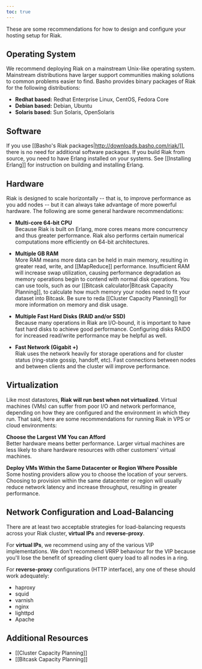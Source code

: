 ```yaml
---
toc: true
---
```


These are some recommendations for how to design and configure your hosting setup for Riak.

## Operating System

We recommend deploying Riak on a mainstream Unix-like operating system. Mainstream distributions have larger support communities making solutions to common problems easier to find. Basho provides binary packages of Riak for the following distributions:

  * **Redhat based:** Redhat Enterprise Linux, CentOS, Fedora Core
  * **Debian based:** Debian, Ubuntu
  * **Solaris based:** Sun Solaris, OpenSolaris

## Software

If you use [[Basho's Riak packages|http://downloads.basho.com/riak/]], there is no need for additional software packages. If you build Riak from source, you need to have Erlang installed on your systems. See [[Installing Erlang]] for instruction on building and installing Erlang.

## Hardware

Riak is designed to scale horizontally -- that is, to improve performance as you add nodes -- but it can always take advantage of more powerful hardware. The following are some general hardware recommendations:

  * **Multi-core 64-bit CPU**<br>
    Because Riak is built on Erlang, more cores means more concurrency and thus greater performance. Riak also performs certain numerical computations more efficiently on 64-bit architectures.

  * **Multiple GB RAM**<br>
    More RAM means more data can be held in main memory, resulting in greater read, write, and [[MapReduce]] performance. Insufficient RAM will increase swap utilization, causing performance degradation as memory operations begin to contend with normal disk operations. You can use tools, such as our [[Bitcask calculator|Bitcask Capacity Planning]], to calculate how much memory your nodes need to fit your dataset into Bitcask. Be sure to reda [[Cluster Capacity Planning]] for more information on memory and disk usage.

  * **Multiple Fast Hard Disks (RAID and/or SSD)**<br>
  Because many operations in Riak are I/O-bound, it is important to have fast hard disks to achieve good performance. Configuring disks RAID0 for increased read/write performance may be helpful as well.

  * **Fast Network (Gigabit +)**<br>
  Riak uses the network heavily for storage operations and for cluster status (ring-state gossip, handoff, etc).  Fast connections between nodes and between clients and the cluster will improve performance.

## Virtualization

Like most datastores, **Riak will run best when not virtualized**. Virtual machines (VMs) can suffer from poor I/O and network performance, depending on how they are configured and the environment in which they run.  That said, here are some recommendations for running Riak in VPS or cloud environments:

**Choose the Largest VM You can Afford**<br>
Better hardware means better performance.  Larger virtual machines are less likely to share hardware resources with other customers' virtual machines.

**Deploy VMs Within the Same Datacenter or Region Where Possible**<br>
Some hosting providers allow you to choose the location of your servers. Choosing to provision within the same datacenter or region will usually reduce network latency and increase throughput, resulting in greater performance.

## Network Configuration and Load-Balancing

There are at least two acceptable strategies for load-balancing requests across your Riak cluster, **virtual IPs** and **reverse-proxy**.

For **virtual IPs**, we recommend using any of the various VIP implementations. We don't recommend VRRP behaviour for the VIP because you'll lose the benefit of spreading client query load to all nodes in a ring.

For **reverse-proxy** configurations (HTTP interface), any one of these should work adequately:

  * haproxy
  * squid
  * varnish
  * nginx
  * lighttpd
  * Apache

## Additional Resources

  * [[Cluster Capacity Planning]]
  * [[Bitcask Capacity Planning]]

